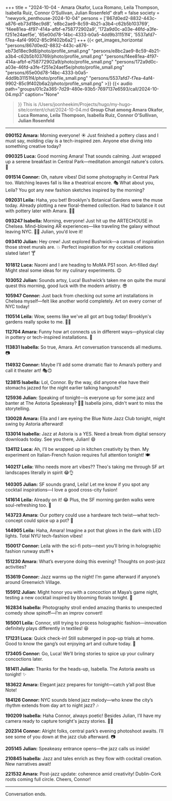+++
title = "2024-10-04 - Amara Okafor, Luca Romano, Leila Thompson, Isabella Ruiz, Connor O’Sullivan, Julian Rosenfeld"
draft = false
society = "newyork_penthouse-2024-10-04"
persons = ['867d0ed2-8832-443c-a876-eb73d18ec9d8', 'e8bc2ae9-8c59-4b21-a3b4-c62b5b103769', 'f4ee81ea-4f97-414a-afbf-e758772902a9', '172a9d0c-a03e-46fd-a3fe-f251e24aef5e', '65e00d78-14bc-4333-b0a5-4dd9b31151f4', '5537afd7-f7ea-4af4-9902-85c9f402b6a2']
+++
{{< get_images_horizontal "persons/867d0ed2-8832-443c-a876-eb73d18ec9d8/photo/profile_small.png" "persons/e8bc2ae9-8c59-4b21-a3b4-c62b5b103769/photo/profile_small.png" "persons/f4ee81ea-4f97-414a-afbf-e758772902a9/photo/profile_small.png" "persons/172a9d0c-a03e-46fd-a3fe-f251e24aef5e/photo/profile_small.png" "persons/65e00d78-14bc-4333-b0a5-4dd9b31151f4/photo/profile_small.png" "persons/5537afd7-f7ea-4af4-9902-85c9f402b6a2/photo/profile_small.png" >}}
{{< audio
    path="groups/01c2a365-7d29-480e-93b5-7697137e6593/call/2024-10-04.mp3" 
    caption="None"
>}}
This is /Users/joonheekim/Projects/hugo/my-hugo-site/content/chat/2024-10-04.md
**Group Chat among Amara Okafor, Luca Romano, Leila Thompson, Isabella Ruiz, Connor O’Sullivan, Julian Rosenfeld**

---

**090152 Amara:** Morning everyone! ☀️ Just finished a pottery class and I must say, molding clay is a tech-inspired zen. Anyone else diving into something creative today?

**090325 Luca:** Good morning Amara! That sounds calming. Just wrapped up a serene breakfast in Central Park—meditation amongst nature's colors. 🍂

**091514 Connor:** Oh, nature vibes! Did some photography in Central Park too. Watching leaves fall is like a theatrical encore. 🎭 What about you, Leila? You got any new fashion sketches inspired by the morning?

**092031 Leila:** Haha, you bet! Brooklyn's Botanical Gardens were the muse today. Already plotting a new floral-themed collection. Had to balance it out with pottery later with Amara. 🌸👗

**093247 Isabella:** Morning, everyone! Just hit up the ARTECHOUSE in Chelsea. Mind-blowing AR experiences—like traveling the galaxy without leaving NYC. 🚀🌌 Julian, you’d love it!

**093410 Julian:** Hey crew! Just explored Bushwick—a canvas of inspiration those street murals are. 💥 Perfect inspiration for my cocktail creations slated later! 🍸

**101812 Luca:** Naomi and I are heading to MoMA PS1 soon. Art-filled day! Might steal some ideas for my culinary experiments. 😉

**103052 Julian:** Sounds artsy, Luca! Bushwick’s taken me on quite the mural quest this morning, good luck with the modern artistry. 😎

**105947 Connor:** Just back from checking out some art installations in Chelsea myself—felt like another world completely. Art on every corner of NYC today!

**110514 Leila:** Wow, seems like we've all got art bug today! Brooklyn's gardens really spoke to me. 🌿✨

**112704 Amara:** Funny how art connects us in different ways—physical clay in pottery or tech-inspired installations. 🤔

**113831 Isabella:** So true, Amara. Art conversation transcends all mediums. 📷

**114932 Connor:** Maybe I’ll add some dramatic flair to Amara’s pottery and call it theater art! 🎭🙃

**123815 Isabella:** Lol, Connor. By the way, did anyone else have their stomachs jazzed for the night earlier talking hangouts?

**125936 Julian:** Speaking of tonight—is everyone up for some jazz and banter at The Astoria Speakeasy? 🎷💬 Isabella joins, didn't want to miss the storytelling.

**130028 Amara:** Ella and I are eyeing the Blue Note Jazz Club tonight, might swing by Astoria afterward!

**133014 Isabella:** Jazz at Astoria is a YES. Need a break from digital sensory downloads today. See you there, Julian! 😄

**134112 Luca:** Ah, I’ll be wrapped up in kitchen creativity by then. My experiment on Italian-French fusion requires full attention tonight! 🍽️

**140217 Leila:** Who needs more art vibes?? Theo's taking me through SF art landscapes literally in spirit 😂👌 

**140305 Julian:** SF sounds grand, Leila! Let me know if you spot any cocktail inspirations—I love a good cross-city fusion!

**141614 Leila:** Already on it! 😂 Plus, the SF morning garden walks were soul-refreshing too. 🌼

**143723 Amara:** Our pottery could use a hardware tech twist—what tech-concept could spice up a pot? 🤔

**144905 Leila:** Haha, Amara! Imagine a pot that glows in the dark with LED lights. Total NYU tech-fashion vibes!

**150017 Connor:** Leila with the sci-fi pots—next you’ll bring in holographic fashion runway stuff! 🌀

**151230 Amara:** What’s everyone doing this evening? Thoughts on post-jazz activities?

**153619 Connor:** Jazz warms up the night! I’m game afterward if anyone’s around Greenwich Village.

**155912 Julian:** Might honor you with a concoction at Maya’s game night, testing a new cocktail inspired by blooming florals tonight. 🍹

**162834 Isabella:** Photography stroll ended amazing thanks to unexpected comedy show spinoff—I’m an improv convert!

**165001 Leila:** Connor, still trying to process holographic fashion—innovation definitely plays differently in textiles! 😆

**171231 Luca:** Quick check-in! Still submerged in pop-up trials at home. Good to know the gang’s out enjoying art and culture today. 🙌

**173405 Connor:** Go, Luca! We’ll bring stories to spice up your culinary concoctions later.

**181411 Julian:** Thanks for the heads-up, Isabella. The Astoria awaits us tonight! ✨ 

**183622 Amara:** Elegant jazz prepares for tonight—catch y’all post Blue Note!

**184126 Connor:** NYC sounds blend jazz melody—who knew the city’s rhythm extends from day art to night jazz? 🎶

**190209 Isabella:** Haha Connor, always poetic! Besides Julian, I’ll have my camera ready to capture tonight's jazzy stories. 🎷📸

**202314 Connor:** Alright folks, central park’s evening photoshoot awaits. I’ll see some of you down at the jazz club afterward. 📷

**205145 Julian:** Speakeasy entrance opens—the jazz calls us inside! 

**210845 Isabella:** Jazz and tales enrich as they flow with cocktail creation. New narratives await!

**221532 Amara:** Post-jazz update: coherence amid creativity! Dublin-Cork roots coming full circle. Cheers, Connor!

---

Conversation ends.

